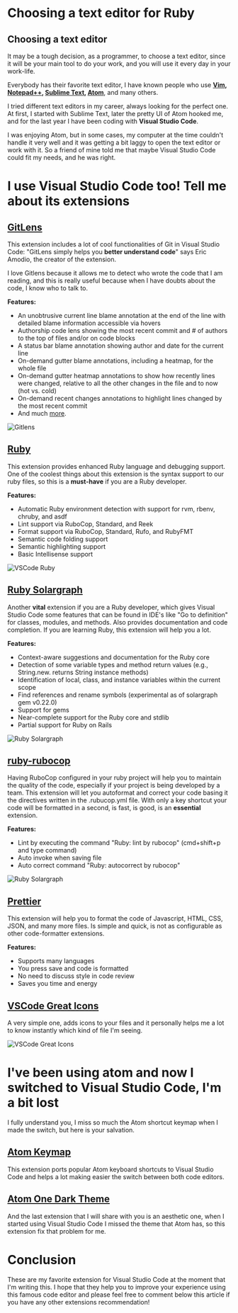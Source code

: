 # Choosing a text editor for Ruby

## Choosing a text editor

It may be a tough decision, as a programmer, to choose a text editor, since it will be your main tool to do your work, and you will use it every day in your work-life.

Everybody has their favorite text editor, I have known people who use **[Vim](https://www.vim.org/), [Notepad++](https://notepad-plus-plus.org/), [Sublime Text](https://www.sublimetext.com/), [Atom](https://atom.io/)**, and many others.

I tried different text editors in my career, always looking for the perfect one. At first, I started with Sublime Text, later the pretty UI of Atom hooked me, and for the last year I have been coding with **Visual Studio Code**.

I was enjoying Atom, but in some cases, my computer at the time couldn't handle it very well and it was getting a bit laggy to open the text editor or work with it. So a friend of mine told me that maybe Visual Studio Code could fit my needs, and he was right.

# I use Visual Studio Code too! Tell me about its extensions

## [GitLens](https://marketplace.visualstudio.com/items?itemName=eamodio.gitlens)

This extension includes a lot of cool functionalities of Git in Visual Studio Code: "GitLens simply helps you **better understand code**" says Eric Amodio, the creator of the extension.

I love Gitlens because it allows me to detect who wrote the code that I am reading, and this is really useful because when I have doubts about the code, I know who to talk to.

**Features:**

- An unobtrusive current line blame annotation at the end of the line with detailed blame information accessible via hovers
- Authorship code lens showing the most recent commit and # of authors to the top of files and/or on code blocks
- A status bar blame annotation showing author and date for the current line
- On-demand gutter blame annotations, including a heatmap, for the whole file
- On-demand gutter heatmap annotations to show how recently lines were changed, relative to all the other changes in the file and to now (hot vs. cold)
- On-demand recent changes annotations to highlight lines changed by the most recent commit
- And much [more](https://gitlens.amod.io/#features).

![Gitlens](images/gitlens-preview.gif)

## [Ruby](https://marketplace.visualstudio.com/items?itemName=rebornix.Ruby)

This extension provides enhanced Ruby language and debugging support. One of the coolest things about this extension is the syntax support to our ruby files, so this is a **must-have** if you are a Ruby developer.

**Features:**

- Automatic Ruby environment detection with support for rvm, rbenv, chruby, and asdf
- Lint support via RuboCop, Standard, and Reek
- Format support via RuboCop, Standard, Rufo, and RubyFMT
- Semantic code folding support
- Semantic highlighting support
- Basic Intellisense support

![VSCode Ruby](images/vsrubycode.png)

## [Ruby Solargraph](https://marketplace.visualstudio.com/items?itemName=castwide.solargraph)

Another **vital** extension if you are a Ruby developer, which gives Visual Studio Code some features that can be found in IDE's like "Go to definition" for classes, modules, and methods. Also provides documentation and code completion. If you are learning Ruby, this extension will help you a lot.

**Features:**

- Context-aware suggestions and documentation for the Ruby core
- Detection of some variable types and method return values (e.g., String.new. returns String instance methods)
- Identification of local, class, and instance variables within the current scope
- Find references and rename symbols (experimental as of solargraph gem v0.22.0)
- Support for gems
- Near-complete support for the Ruby core and stdlib
- Partial support for Ruby on Rails

![Ruby Solargraph](images/rubysolargraph.gif)

## [ruby-rubocop](https://marketplace.visualstudio.com/items?itemName=misogi.ruby-rubocop)

Having RuboCop configured in your ruby project will help you to maintain the quality of the code, especially if your project is being developed by a team. This extension will let you autoformat and correct your code basing it the directives written in the .rubucop.yml file. With only a key shortcut your code will be formatted in a second, is fast, is good, is an **essential** extension.

**Features:**

- Lint by executing the command "Ruby: lint by rubocop" (cmd+shift+p and type command)
- Auto invoke when saving file
- Auto correct command "Ruby: autocorrect by rubocop"

![Ruby Solargraph](images/rubyrubocop.gif)

## [Prettier](https://marketplace.visualstudio.com/items?itemName=esbenp.prettier-vscode)

This extension will help you to format the code of Javascript, HTML, CSS, JSON, and many more files. Is simple and quick, is not as configurable as other code-formatter extensions.

**Features:**

- Supports many languages
- You press save and code is formatted
- No need to discuss style in code review
- Saves you time and energy

## [VSCode Great Icons](https://marketplace.visualstudio.com/items?itemName=emmanuelbeziat.vscode-great-icons)

A very simple one, adds icons to your files and it personally helps me a lot to know instantly which kind of file I'm seeing.

![VSCode Great Icons](images/vscodegreaticons.jpg)


# I&#39;ve been using atom and now I switched to Visual Studio Code, I&#39;m a bit lost

I fully understand you, I miss so much the Atom shortcut keymap when I made the switch, but here is your salvation.

## [Atom Keymap](https://marketplace.visualstudio.com/items?itemName=ms-vscode.atom-keybindings)

This extension ports popular Atom keyboard shortcuts to Visual Studio Code and helps a lot making easier the switch between both code editors.

## [Atom One Dark Theme](https://marketplace.visualstudio.com/items?itemName=akamud.vscode-theme-onedark)

And the last extension that I will share with you is an aesthetic one, when I started using Visual Studio Code I missed the theme that Atom has, so this extension fix that problem for me.

# Conclusion

These are my favorite extension for Visual Studio Code at the moment that I'm writing this. I hope that they help you to improve your experience using this famous code editor and please feel free to comment below this article if you have any other extensions recommendation!
